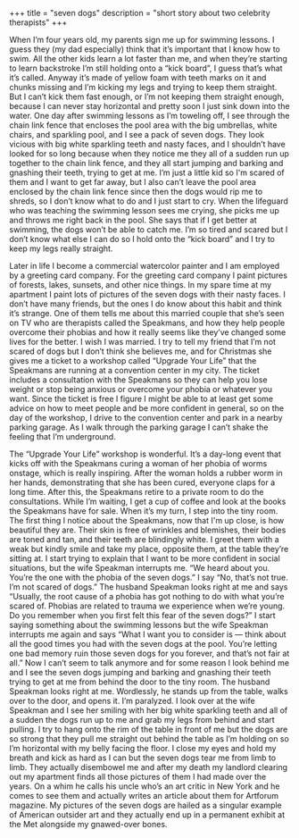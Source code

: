 +++
title = "seven dogs"
description = "short story about two celebrity therapists"
+++

When I’m four years old, my parents sign me up for swimming lessons. I guess they (my dad especially) think that it’s important that I know how to swim. All the other kids learn a lot faster than me, and when they’re starting to learn backstroke I’m still holding onto a “kick board”, I guess that’s what it’s called. Anyway it’s made of yellow foam with teeth marks on it and chunks missing and I’m kicking my legs and trying to keep them straight. But I can’t kick them fast enough, or I’m not keeping them straight enough, because I can never stay horizontal and pretty soon I just sink down into the water. One day after swimming lessons as I’m toweling off, I see through the chain link fence that encloses the pool area with the big umbrellas, white chairs, and sparkling pool, and I see a pack of seven dogs. They look vicious with big white sparkling teeth and nasty faces, and I shouldn’t have looked for so long because when they notice me they all of a sudden run up together to the chain link fence, and they all start jumping and barking and gnashing their teeth, trying to get at me. I’m just a little kid so I'm scared of them and I want to get far away, but I also can’t leave the pool area enclosed by the chain link fence since then the dogs would rip me to shreds, so I don’t know what to do and I just start to cry. When the lifeguard who was teaching the swimming lesson sees me crying, she picks me up and throws me right back in the pool. She says that if I get better at swimming, the dogs won’t be able to catch me. I’m so tired and scared but I don’t know what else I can do so I hold onto the “kick board” and I try to keep my legs really straight. 

Later in life I become a commercial watercolor painter and I am employed by a greeting card company. For the greeting card company I paint pictures of forests, lakes, sunsets, and other nice things. In my spare time at my apartment I paint lots of pictures of the seven dogs with their nasty faces. I don’t have many friends, but the ones I do know about this habit and think it’s strange. One of them tells me about this married couple that she’s seen on TV who are therapists called the Speakmans, and how they help people overcome their phobias and how it really seems like they’ve changed some lives for the better. I wish I was married. I try to tell my friend that I’m not scared of dogs but I don’t think she believes me, and for Christmas she gives me a ticket to a workshop called “Upgrade Your Life” that the Speakmans are running at a convention center in my city. The ticket includes a consultation with the Speakmans so they can help you lose weight or stop being anxious or overcome your phobia or whatever you want. Since the ticket is free I figure I might be able to at least get some advice on how to meet people and be more confident in general, so on the day of the workshop, I drive to the convention center and park in a nearby parking garage. As I  walk through the parking garage I can’t shake the feeling that I’m underground.

The “Upgrade Your Life” workshop is wonderful. It’s a day-long event that kicks off with the Speakmans curing a woman of her phobia of worms onstage, which is really inspiring. After the woman holds a rubber worm in her hands, demonstrating that she has been cured, everyone claps for a long time. After this, the Speakmans retire to a private room to do the consultations. While I’m waiting, I get a cup of coffee and look at the books the Speakmans have for sale. When it’s my turn, I step into the tiny room. The first thing I notice about the Speakmans, now that I'm up close, is how beautiful they are. Their skin is free of wrinkles and blemishes, their bodies are toned and tan, and their teeth are blindingly white. I greet them with a weak but kindly smile and take my place, opposite them, at the table they’re sitting at. I start trying to explain that I want to be more confident in social situations, but the wife Speakman interrupts me. “We heard about you. You’re the one with the phobia of the seven dogs.” I say “No, that’s not true. I’m not scared of dogs.” The husband Speakman looks right at me and says “Usually, the root cause of a phobia has got nothing to do with what you’re scared of. Phobias are related to trauma we experience when we’re young. Do you remember when you first felt this fear of the seven dogs?” I start saying something about the swimming lessons but the wife Speakman interrupts me again and says “What I want you to consider is — think about all the good times you had with the seven dogs at the pool. You’re letting one bad memory ruin those seven dogs for you forever, and that’s not fair at all.” Now I can’t seem to talk anymore and for some reason I look behind me and I see the seven dogs jumping and barking and gnashing their teeth trying to get at me from behind the door to the tiny room. The husband Speakman looks right at me. Wordlessly, he stands up from the table, walks over to the door, and opens it. I’m paralyzed. I look over at the wife Speakman and I see her smiling with her big white sparkling teeth and all of a sudden the dogs run up to me and grab my legs from behind and start pulling. I try to hang onto the rim of the table in front of me but the dogs are so strong that they pull me straight out behind the table as I’m holding on so I’m horizontal with my belly facing the floor. I close my eyes and hold my breath and kick as hard as I can but the seven dogs tear me from limb to limb. They actually disembowel me and after my death my landlord clearing out my apartment finds all those pictures of them I had made over the years. On a whim he calls his uncle who’s an art critic in New York and he comes to see them and actually writes an article about them for Artforum magazine. My pictures of the seven dogs are hailed as a singular example of American outsider art and they actually end up in a permanent exhibit at the Met alongside my gnawed-over bones.
